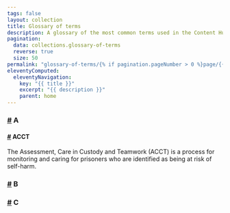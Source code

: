 ```yaml
---
tags: false
layout: collection
title: Glossary of terms
description: A glossary of the most common terms used in the Content Hub service.
pagination:
  data: collections.glossary-of-terms
  reverse: true
  size: 50
permalink: "glossary-of-terms/{% if pagination.pageNumber > 0 %}page/{{ pagination.pageNumber + 1 }}{% endif %}/"
eleventyComputed:
  eleventyNavigation:
    key: "{{ title }}"
    excerpt: "{{ description }}"
    parent: home
---
```


<h3 id="a"><a class="header-anchor" href="#a">#</a> A</h3>

<h4 id="acct"><a class="header-anchor" href="#acct">#</a> ACCT</h4>

<p>The Assessment, Care in Custody and Teamwork (ACCT) is a process for monitoring and caring for prisoners who are identified as being at risk of self-harm.</p>

<h3 id="b"><a class="header-anchor" href="#b">#</a> B</h3>

<h3 id="c"><a class="header-anchor" href="#c">#</a> C</h3>